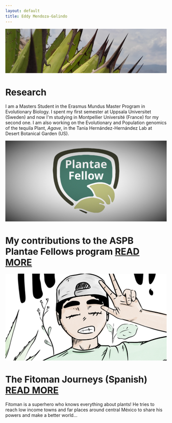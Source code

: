 ```yaml
---
layout: default
title: Eddy Mendoza-Galindo
---
```

![Image](agave_pan.jpg)
# Research

I am a Masters Student in the Erasmus Mundus Master Program in Evolutionary Biology. I spent my first semester at Uppsala Universitet (Sweden) and now I'm studying in Montpellier Université (France) for my second one.
I am also working on the Evolutionary and Population genomics of the tequila Plant, *Agave*, in the Tania Hernández-Hernández Lab at Desert Botanical Garden (US).

![Image](fellows-pan.png)
# My contributions to the ASPB Plantae Fellows program [READ MORE](https://somnya.github.io/plantae/)

![Image](fellow-pan.png)
# The Fitoman Journeys (Spanish) [READ MORE](https://somnya.github.io/fitoman/)

Fitoman is a superhero who knows everything about plants!
He tries to reach low income towns and far places around central México to share his powers and make a better world...
